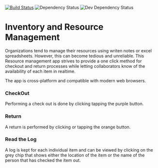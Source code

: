 [![Build Status](https://travis-ci.org/xtreemze/inventory.svg?branch=master)](https://travis-ci.org/xtreemze/inventory)
![Dependency Status](https://david-dm.org/xtreemze/inventory/status.svg?branch=master)
![Dev Dependency Status](https://david-dm.org/xtreemze/inventory/dev-status.svg?branch=master)

# Inventory and Resource Management

Organizations tend to manage their resources using writen notes or excel
spreadsheets. However, this can become tedious and unreliable. This
Resource management app strives to provide a one click method for checkout
and return processes while letting collaborators know of the availability
of each item in realtime.

The app is cross-platform and compatible with modern web browsers.

### CheckOut

Performing a check out is done by clicking tapping the purple button.

### Return

A return is performed by clicking or tapping the orange button.

### Read the Log

A log is kept for each individual item and can be viewed by clicking on
the grey chip that shows either the location of the item or the name of
the person that has checked the item out.
